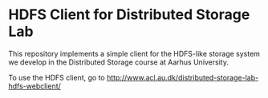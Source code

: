 # HDFS Client for Distributed Storage Lab

This repository implements a simple client for the HDFS-like storage system we develop in the Distributed Storage course at Aarhus University.

To use the HDFS client, go to http://www.acl.au.dk/distributed-storage-lab-hdfs-webclient/
